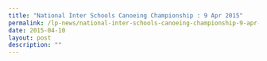 ```yaml
---
title: "National Inter Schools Canoeing Championship : 9 Apr 2015"
permalink: /lp-news/national-inter-schools-canoeing-championship-9-apr-2015/
date: 2015-04-10
layout: post
description: ""
---
```

